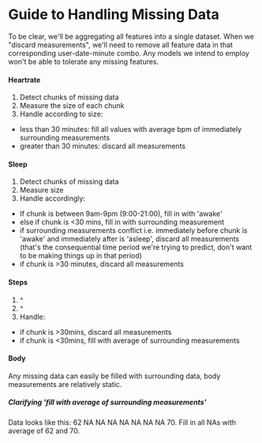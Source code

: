 # Guide to Handling Missing Data

To be clear, we'll be aggregating all features into a single dataset. When we "discard measurements", we'll need to remove all feature data in that corresponding user-date-minute combo. Any models we intend to employ won't be able to tolerate any missing features.

#### Heartrate
1. Detect chunks of missing data
2. Measure the size of each chunk
3. Handle according to size:
- less than 30 minutes: fill all values with average bpm of immediately surrounding measurements
- greater than 30 minutes: discard all measurements

#### Sleep
1. Detect chunks of missing data
2. Measure size
3. Handle accordingly:
- If chunk is between 9am-9pm (9:00-21:00), fill in with 'awake'
- else if chunk is <30 mins, fill in with surrounding measurement
- if surrounding measurements conflict i.e. immediately before chunk is 'awake' and immediately after is 'asleep', discard all measurements (that's the consequential time period we're trying to predict, don't want to be making things up in that period)
- if chunk is >30 minutes, discard all measurements

#### Steps
1. ^
2. ^
3. Handle:
- if chunk is >30mins, discard all measurements
- if chunk is <30mins, fill with average of surrounding measurements

#### Body
Any missing data can easily be filled with surrounding data, body measurements are relatively static.

##### Clarifying 'fill with average of surrounding measurements'
Data looks like this: 62 NA NA NA NA NA NA NA 70.
Fill in all NAs with average of 62 and 70.